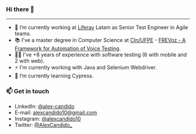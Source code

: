 ### Hi there 👋
---
- 🔭 I’m currently working at [Liferay](https://www.liferay.com/) Latam as Senior Test Engineer in Agile teams.
- 📚 I've a master degree in Computer Science at [CIn/UFPE](https://portal.cin.ufpe.br/) - [FREVoz - A Framework for Automation of Voice Testing](https://repositorio.ufpe.br/handle/123456789/26695).
- 👨‍💻 I've +8 years of experience with software testing (6 with mobile and 2 with web).
- ⚡ I'm currently working with Java and Selenium Webdriver.
- 🌱 I’m currently learning Cypress.

### 📫 Get in touch
- LinkedIn: [@alex-candido](https://www.linkedin.com/in/alex-candido/)
- E-mail: alexcandido10@gmail.com
- Instagram: [@alexcandido10](https://www.instagram.com/alexcandido10)
- Twitter: [@AlexCandido_](https://twitter.com/AlexCandido_)


<!--
**alexcandidos/alexcandidos** is a ✨ _special_ ✨ repository because its `README.md` (this file) appears on your GitHub profile.

Here are some ideas to get you started:

- 🔭 I’m currently working at @liferay...
- 🌱 I’m currently learning ...
- 👯 I’m looking to collaborate on ...
- 🤔 I’m looking for help with ...
- 💬 Ask me about ...
- 📫 How to reach me: ...
- 😄 Pronouns: ...
- ⚡ Fun fact: ...
-->
